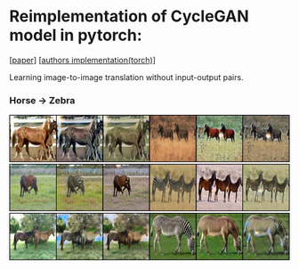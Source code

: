 # Reimplementation of CycleGAN model in pytorch:
[[paper]](https://arxiv.org/pdf/1703.10593.pdf) [[authors implementation(torch)]](https://github.com/junyanz/CycleGAN)

Learning image-to-image translation without input-output pairs.

### Horse -> Zebra 
![example0](./pictures/imAB_gen_20_1000.jpg)
![example1](./pictures/imAB_gen_26_1000.jpg)
![example2](./pictures/imAB_gen_99_1000.jpg)

